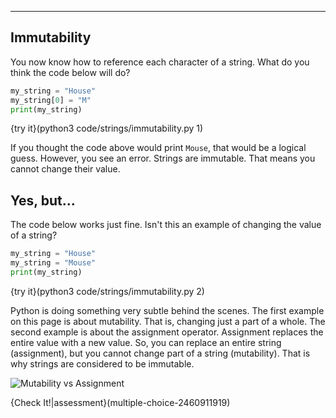 ----------

## Immutability

You now know how to reference each character of a string. What do you think the code below will do?

```python
my_string = "House"
my_string[0] = "M"
print(my_string)
```

{try it}(python3 code/strings/immutability.py 1)

If you thought the code above would print `Mouse`, that would be a logical guess. However, you see an error. Strings are immutable. That means you cannot change their value.

## Yes, but...

The code below works just fine. Isn't this an example of changing the value of a string?

```python
my_string = "House"
my_string = "Mouse"
print(my_string)
```

{try it}(python3 code/strings/immutability.py 2)

Python is doing something very subtle behind the scenes. The first example on this page is about mutability. That is, changing just a part of a whole. The second example is about the assignment operator. Assignment replaces the entire value with a new value. So, you can replace an entire string (assignment), but you cannot change part of a string (mutability). That is why strings are considered to be immutable.

![Mutability vs Assignment](.guides/images/string-immutability.png)

{Check It!|assessment}(multiple-choice-2460911919)
